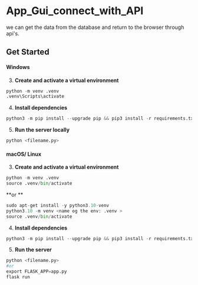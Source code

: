 # App_Gui_connect_with_API
we can get the data from the database and return to the browser through api's.

## Get Started




#### Windows

3. **Create and activate a virtual environment**
```python
python -m venv .venv
.venv\Scripts\activate
```

4. **Install dependencies**  
```python
python3 -m pip install --upgrade pip && pip3 install -r requirements.txt
```

5. **Run the server locally**  
```python
python <filename.py>
```

#### macOS/ Linux

3. **Create and activate a virtual environment**
```python
python -m venv .venv
source .venv/bin/activate
```

**or **

```python
sudo apt-get install -y python3.10-venv
python3.10 -m venv <name og the env: .venv >
source .venv/bin/activate
```

4. **Install dependencies**
```python
python3 -m pip install --upgrade pip && pip3 install -r requirements.txt
```

5. **Run the server**
```python
python <filename.py>
#or
export FLASK_APP=app.py
flask run
```
